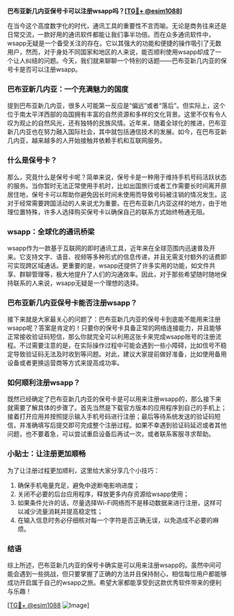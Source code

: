 **巴布亚新几内亚保号卡可以注册wsapp吗？[[TG💪+ @esim1088](https://t.me/s/esim1088)]**

在当今这个高度数字化的时代，通讯工具的重要性不言而喻。无论是商务往来还是日常交流，一款好用的通讯软件都能让我们事半功倍。而在众多通讯软件中，wsapp无疑是一个备受关注的存在。它以其强大的功能和便捷的操作吸引了无数用户，然而，对于身处不同国家和地区的人来说，能否顺利使用wsapp却成了一个让人纠结的问题。今天，我们就来聊聊一个特别的话题——巴布亚新几内亚的保号卡是否可以注册wsapp。

### 巴布亚新几内亚：一个充满魅力的国度

提到巴布亚新几内亚，很多人可能第一反应是“偏远”或者“落后”。但实际上，这个位于南太平洋西部的岛国拥有丰富的自然资源和多样的文化背景。这里不仅有令人叹为观止的自然风光，还有独特的民族风情。近年来，随着全球化的推进，巴布亚新几内亚也在努力融入国际社会，其中就包括通信技术的发展。如今，在巴布亚新几内亚，越来越多的人开始接触并依赖手机和互联网服务。

### 什么是保号卡？

那么，究竟什么是保号卡呢？简单来说，保号卡是一种用于维持手机号码活跃状态的服务。当你暂时无法正常使用手机时，比如出国旅行或者工作需要长时间离开原居住地，保号卡可以帮助你避免因长时间未使用而导致号码被注销的情况发生。这对于经常需要跨国活动的人来说尤为重要。在巴布亚新几内亚这样的地方，由于地理位置特殊，许多人选择购买保号卡以确保自己的联系方式始终畅通无阻。

### wsapp：全球化的通讯桥梁

wsapp作为一款基于互联网的即时通讯工具，近年来在全球范围内迅速普及开来。它支持文字、语音、视频等多种形式的信息传递，并且无需支付额外的话费即可实现跨区域通话。更重要的是，wsapp还提供了许多实用的功能，如文件共享、群聊管理等，极大地提升了人们的沟通效率。因此，对于那些希望随时随地保持联系的人来说，wsapp无疑是一个理想的选择。

### 巴布亚新几内亚保号卡能否注册wsapp？

接下来就是大家最关心的问题了：巴布亚新几内亚的保号卡到底能不能用来注册wsapp呢？答案是肯定的！只要你的保号卡具备正常的网络连接能力，并且能够正常接收验证码短信，那么你就完全可以利用这张卡来完成wsapp账号的注册流程。不过需要注意的是，在实际操作过程中可能会遇到一些小障碍，比如信号不稳定导致验证码无法及时收到等问题。对此，建议大家提前做好准备，比如使用备用设备或者更换运营商等方式来提高成功率。

### 如何顺利注册wsapp？

既然已经确定了巴布亚新几内亚的保号卡是可以用来注册wsapp的，那么接下来就需要了解具体的步骤了。首先当然是下载官方版本的应用程序到自己的手机上；接着打开应用并按照提示输入手机号码进行注册；最后等待系统发送的验证码短信，并准确填写后提交即可完成整个注册过程。如果不幸遇到验证码延迟或者其他问题，也不要着急，可以尝试重启设备后再试一次，或者联系客服寻求帮助。

### 小贴士：让注册更加顺畅

为了让注册过程更加顺利，这里给大家分享几个小技巧：
1. 确保手机电量充足，避免中途断电影响进度；
2. 关闭不必要的后台应用程序，释放更多内存资源给wsapp使用；
3. 如果条件允许的话，尽量选择Wi-Fi网络而不是移动数据来进行注册，这样可以减少流量消耗并提高稳定性；
4. 在输入信息时务必仔细核对每一个字符是否正确无误，以免造成不必要的麻烦。

### 结语

综上所述，巴布亚新几内亚的保号卡确实是可以用来注册wsapp的。虽然中间可能会遇到一些挑战，但只要掌握了正确的方法并且保持耐心，相信每位用户都能够成功开启属于自己的wsapp之旅。希望大家都能享受到这款优秀软件带来的便利与乐趣！

[[TG💪+ @esim1088](https://t.me/s/esim1088) ![Image](https://i.postimg.cc/4NQfJmqS/Snipaste-2025-05-13-00-14-12.png)]